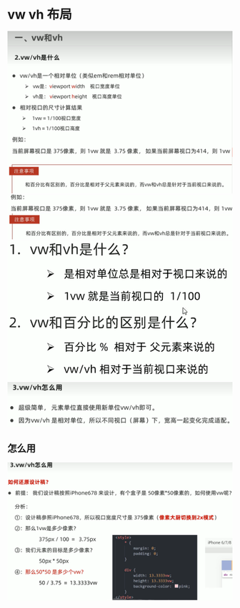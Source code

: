 # vw vh 布局

![](20221230120903.png)
![](20221230121036.png)
![](20221230121201.png)
![](20221230121222.png)
![](20221230121251.png)

## 怎么用

![](20221230121641.png)
